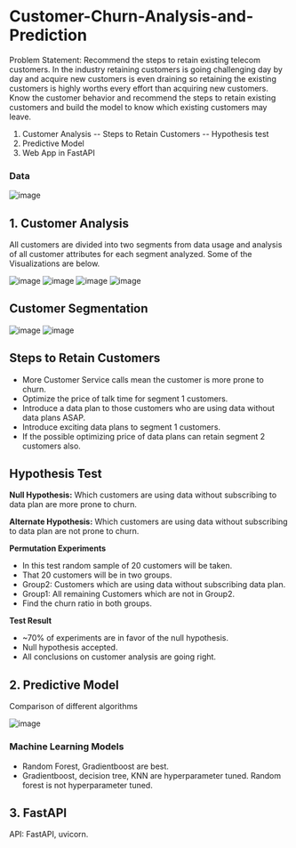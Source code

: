 # Customer-Churn-Analysis-and-Prediction
Problem Statement:
Recommend the steps to retain existing telecom customers. In the industry retaining customers is going challenging day by day and acquire new customers is even draining so retaining the existing customers is highly worths every effort than acquiring new customers.
Know the customer behavior and recommend the steps to retain existing customers and build the model to know which existing customers may leave.
1. Customer Analysis -- Steps to Retain Customers -- Hypothesis test
2. Predictive Model
3. Web App in FastAPI

### Data
![image](https://user-images.githubusercontent.com/75474944/142570115-43ccc4b4-eae5-4562-a4a7-d11f074093ce.png)

## 1. Customer Analysis
All customers are divided into two segments from data usage and analysis of all customer attributes for each segment analyzed.
Some of the Visualizations are below.

![image](https://user-images.githubusercontent.com/75474944/134847344-ac9847bd-9b15-4c55-bad6-eb5566c4383d.png)
![image](https://user-images.githubusercontent.com/75474944/134847191-22dbd991-06f0-4d62-a91a-2966765bd9bd.png)
![image](https://user-images.githubusercontent.com/75474944/134847242-5811a3be-b7af-4fe7-ab75-5f91d775d9bd.png)
![image](https://user-images.githubusercontent.com/75474944/134847273-d4676d6a-d7ae-4e9d-b247-8ef59c93e4a4.png)

## Customer Segmentation
![image](https://user-images.githubusercontent.com/75474944/137465838-d3aba881-9b8c-497b-be8d-62f50748db20.png)
![image](https://user-images.githubusercontent.com/75474944/137465858-152958e7-b1c7-4dc2-9087-a956d1a7781f.png)

## Steps to Retain Customers
* More Customer Service calls mean the customer is more prone to churn.
* Optimize the price of talk time for segment 1 customers.
* Introduce a data plan to those customers who are using data without data plans ASAP.
* Introduce exciting data plans to segment 1 customers.
* If the possible optimizing price of data plans can retain segment 2 customers also.

## Hypothesis Test
**Null Hypothesis:** Which customers are using data without subscribing to data plan are more prone to churn.

**Alternate Hypothesis:** Which customers are using data without subscribing to data plan are not prone to churn.

**Permutation Experiments**
* In this test random sample of 20 customers will be taken.
* That 20 customers will be in two groups.
* Group2: Customers which are using data without subscribing data plan.
* Group1: All remaining Customers which are not in Group2.
* Find the churn ratio in both groups.

**Test Result**
* ~70% of experiments are in favor of the null hypothesis.
* Null hypothesis accepted.
* All conclusions on customer analysis are going right.

## 2. Predictive Model
Comparison of different algorithms

![image](https://user-images.githubusercontent.com/75474944/140018545-31777cc8-3b5d-437a-b6bf-d94095a1b315.png)

### Machine Learning Models
* Random Forest, Gradientboost are best.
* Gradientboost, decision tree, KNN are hyperparameter tuned. Random forest is not hyperparameter tuned.

## 3. FastAPI 
API: FastAPI, uvicorn.
